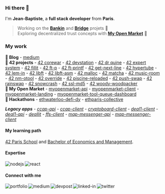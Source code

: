 ### Hi there 👋

I'm **Jean-Baptiste**, a **full stack developer** from **Paris**.

> Working on the [**Bankin**](http://bankin.com/) and [**Bridge**](http://bridgeapi.io/) projets 🔭</br>
Exploring decentralized trust concepts with [**My Open Market**](https://github.com/jterrazz/app.myopenmarket) 🌱

### My work

**📗 Blog** - [medium](http://blog.jterrazz.com)
</br>
**📕 42 projects** - [42 corewar](https://github.com/jterrazz/42-corewar) - [42 devstation](https://github.com/jterrazz/42-docker-devstation) - [42 dr quine](https://github.com/jterrazz/42-dr-quine) - [42 expert system](https://github.com/jterrazz/42-expert-system) - [42 fillit](https://github.com/jterrazz/42-fillit) - [42 ft-p](https://github.com/jterrazz/42-ft-p) - [42 ft-printf](https://github.com/jterrazz/42-ft-printf) - [42 get-next-line](https://github.com/jterrazz/42-get-next-line) - [42 hypertube](https://github.com/jterrazz/42-hypertube) - [42 lem-in](https://github.com/jterrazz/42-lem-in) - [42 libft](https://github.com/jterrazz/42-libft) - [42 libft-asm](https://github.com/jterrazz/42-libft-asm) - [42 malloc](https://github.com/jterrazz/42-malloc) - [42 matcha](https://github.com/jterrazz/42-matcha) - [42 music-room](https://github.com/jterrazz/42-music-room) - [42 nm-otool](https://github.com/jterrazz/42-nm-otool) - [42 override](https://github.com/jterrazz/42-override) - [42 piscine-reloaded](https://github.com/jterrazz/42-piscine-reloaded) - [42 push-swap](https://github.com/jterrazz/42-push-swap) - [42 rainswap](https://github.com/jterrazz/42-rainfall) - [42 snowcrash](https://github.com/jterrazz/42-snowcrash) - [42 ssl-md5](https://github.com/jterrazz/42-ssl-md5) - [42 woody-woodpacker](https://github.com/jterrazz/42-woody-woodpacker)
</br>
**📘 My Open Market** - [myopenmarket-api](https://github.com/jterrazz/app.myopenmarket-api) - [myopenmarket-client](https://github.com/jterrazz/app.myopenmarket-client) - [myopenmarket-landing](https://github.com/jterrazz/app.myopenmarket-landing) - [myopenmarket-tool-queue-dashboard](https://github.com/jterrazz/app.myopenmarket-tool-queue-dashboard)
</br>
**📙 Hackathons** - [ethwaterloo-defi-dy](https://github.com/jterrazz/hackathons.ethwaterloo-defi-dy) - [ethparis-collective](https://github.com/jterrazz/hackathons.ethparis-collective)

***Legacy apps** - [ccap-api](https://github.com/jterrazz/app.ccap-api) - [ccap-client](https://github.com/jterrazz/app.ccap-client) - [cryptoboard-client](https://github.com/jterrazz/app.cryptoboard-client) - [deal1-client](https://github.com/jterrazz/app.deal1-client) - [deal1-api](https://github.com/jterrazz/app.deal1-api) - [deallit](https://github.com/jterrazz/app.deallit) - [ffs-client](https://github.com/jterrazz/app.ffs-client) - [map-messenger-api](https://github.com/jterrazz/app.map-messenger-api) - [map-messenger-client](https://github.com/jterrazz/app.map-messenger-client)*

#### My learning path

[42 Paris School](https://www.42.fr/) and [Bachelor of Economics and Management](https://feg.univ-amu.fr/).

#### Expertise

<img align="left" alt="nodejs" src="https://img.shields.io/badge/node.js%20-%23C9A690.svg?&style=for-the-badge&logo=node.js&logoColor=white" />
<img align="left" alt="react" src="https://img.shields.io/badge/react%20-%23C9A690.svg?&style=for-the-badge&logo=react&logoColor=white" />

<br>

#### Connect with me

[<img align="left" alt="portfolio" src="https://img.shields.io/badge/portfolio-%23D36582.svg?&style=for-the-badge" />](https://jterrazz.com)

[<img align="left" alt="medium" src="https://img.shields.io/badge/medium-%23253C78.svg?&style=for-the-badge&logo=medium&logoColor=white" />](https://blog.jterrazz.com)

[<img align="left" alt="devpost" src="https://img.shields.io/badge/devpost%20/%20hackathons-%23253C78.svg?&style=for-the-badge&logo=devpost&logoColor=white" />](https://devpost.com/jterrazz)

[<img align="left" alt="linked-in" src="https://img.shields.io/badge/linkedin-%232B59C3.svg?&style=for-the-badge&logo=linkedin&logoColor=white" />](https://www.linkedin.com/in/jterrazz)

[<img align="left" alt="twitter" src="https://img.shields.io/badge/twitter-%232B59C3.svg?&style=for-the-badge&logo=twitter&logoColor=white" />](https://twitter.com/j_terrazz)

<br>
